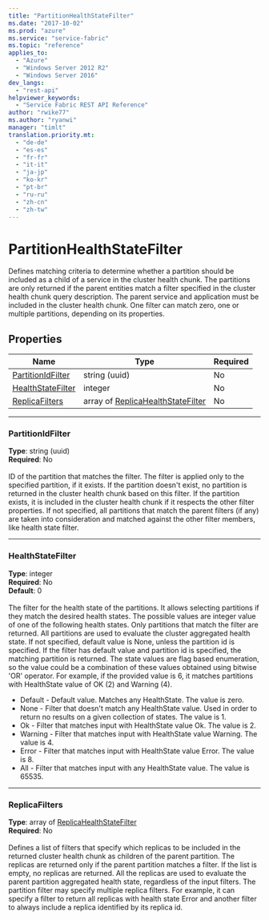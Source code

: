 ```yaml
---
title: "PartitionHealthStateFilter"
ms.date: "2017-10-02"
ms.prod: "azure"
ms.service: "service-fabric"
ms.topic: "reference"
applies_to: 
  - "Azure"
  - "Windows Server 2012 R2"
  - "Windows Server 2016"
dev_langs: 
  - "rest-api"
helpviewer_keywords: 
  - "Service Fabric REST API Reference"
author: "rwike77"
ms.author: "ryanwi"
manager: "timlt"
translation.priority.mt: 
  - "de-de"
  - "es-es"
  - "fr-fr"
  - "it-it"
  - "ja-jp"
  - "ko-kr"
  - "pt-br"
  - "ru-ru"
  - "zh-cn"
  - "zh-tw"
---
```

# PartitionHealthStateFilter

Defines matching criteria to determine whether a partition should be included as a child of a service in the cluster health chunk.
The partitions are only returned if the parent entities match a filter specified in the cluster health chunk query description. The parent service and application must be included in the cluster health chunk.
One filter can match zero, one or multiple partitions, depending on its properties.


## Properties
| Name | Type | Required |
| --- | --- | --- |
| [PartitionIdFilter](#partitionidfilter) | string (uuid) | No |
| [HealthStateFilter](#healthstatefilter) | integer | No |
| [ReplicaFilters](#replicafilters) | array of [ReplicaHealthStateFilter](sfclient-model-replicahealthstatefilter.md) | No |

____
### PartitionIdFilter
__Type__: string (uuid) <br/>
__Required__: No<br/>
<br/>
ID of the partition that matches the filter. The filter is applied only to the specified partition, if it exists.
If the partition doesn't exist, no partition is returned in the cluster health chunk based on this filter.
If the partition exists, it is included in the cluster health chunk if it respects the other filter properties.
If not specified, all partitions that match the parent filters (if any) are taken into consideration and matched against the other filter members, like health state filter.


____
### HealthStateFilter
__Type__: integer <br/>
__Required__: No<br/>
__Default__: 0 <br/>
<br/>
The filter for the health state of the partitions. It allows selecting partitions if they match the desired health states.
The possible values are integer value of one of the following health states. Only partitions that match the filter are returned. All partitions are used to evaluate the cluster aggregated health state.
If not specified, default value is None, unless the partition id is specified. If the filter has default value and partition id is specified, the matching partition is returned.
The state values are flag based enumeration, so the value could be a combination of these values obtained using bitwise 'OR' operator.
For example, if the provided value is 6, it matches partitions with HealthState value of OK (2) and Warning (4).

- Default - Default value. Matches any HealthState. The value is zero.
- None - Filter that doesn't match any HealthState value. Used in order to return no results on a given collection of states. The value is 1.
- Ok - Filter that matches input with HealthState value Ok. The value is 2.
- Warning - Filter that matches input with HealthState value Warning. The value is 4.
- Error - Filter that matches input with HealthState value Error. The value is 8.
- All - Filter that matches input with any HealthState value. The value is 65535.


____
### ReplicaFilters
__Type__: array of [ReplicaHealthStateFilter](sfclient-model-replicahealthstatefilter.md) <br/>
__Required__: No<br/>
<br/>
Defines a list of filters that specify which replicas to be included in the returned cluster health chunk as children of the parent partition. The replicas are returned only if the parent partition matches a filter.
If the list is empty, no replicas are returned. All the replicas are used to evaluate the parent partition aggregated health state, regardless of the input filters.
The partition filter may specify multiple replica filters.
For example, it can specify a filter to return all replicas with health state Error and another filter to always include a replica identified by its replica id.

